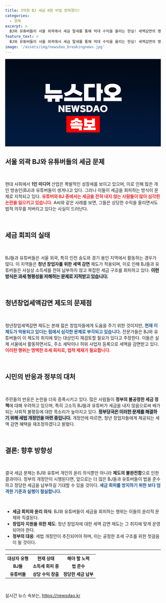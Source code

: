```yaml
---
title: 3억원 BJ 세금 0원 비밀 밝혀졌다!
categories:
  - 경제
excerpt: >
  BJ와 유튜버들이 서울 외곽에서 세금 탈세를 통해 억대 수익을 올리는 현실! 세액감면의 명분과 실상이 논란이 되고 있으며, 정부는 개정안을 마련 중입니다.
feature_text: >
  BJ와 유튜버들이 서울 외곽에서 세금 탈세를 통해 억대 수익을 올리는 현실! 세액감면의 명분과 실상이 논란이 되고 있으며, 정부는 개정안을 마련 중입니다.
image: '/assets/img/newsdao_breakingnews.jpg'
---
```


<p><img src="/assets/img/newsdao_breakingnews.jpg" alt="ranknews 속보" /></p>

<h2 data-ke-size="size26">서울 외곽 BJ와 유튜버들의 세금 문제</h2>

<p data-ke-size="size16">&nbsp;</p>

<p>현대 사회에서 <b>1인 미디어</b> 산업은 폭발적인 성장세를 보이고 있으며, 이로 인해 많은 개인 방송인(BJ)과 유튜버들이 생겨나고 있다. 그러나 이들이 세금을 회피하는 방식이 문제로 지적되고 있다. <b><span style="color: #ee2323;">유튜버와 BJ 중에서는 세금을 전혀 내지 않는 사람들이 많아 심각한 논란을 일으키고 있습니다.</span></b> A씨와 같은 사례를 보면, 그들은 상당한 수익을 올리면서도 법적 의무를 저버리고 있다는 사실이 드러난다. </p>

<p data-ke-size="size16">&nbsp;</p>

<h2 data-ke-size="size26">세금 회피의 실태</h2>

<p data-ke-size="size16">&nbsp;</p>

<p>BJ들과 유튜버들은 서울 외곽, 특히 인천 송도와 경기 용인 지역에서 활동하는 경우가 많다. 이 지역들은 <b>청년 창업자를 위한 세액 감면</b> 제도가 적용되며, 이로 인해 BJ들과 유튜버들은 사실상 소득세를 전혀 납부하지 않고 복잡한 세금 구조를 회피하고 있다. <b><span style="background-color: #21538527;">이런 방식은 과세 형평성을 저해하는 문제로 지적받고 있습니다.</span></b> </p>

<p data-ke-size="size16">&nbsp;</p>

<h2 data-ke-size="size26">청년창업세액감면 제도의 문제점</h2>

<p data-ke-size="size16">&nbsp;</p>

<p>청년창업세액감면 제도는 본래 젊은 창업자들에게 도움을 주기 위한 것이지만, <b><span style="color: #1a5490;">현재 이 제도가 악용되고 있다는 점에서 심각한 문제로 부각되고 있습니다.</span></b> 전문가들은 BJ와 유튜버들이 이 제도의 취지에 맞는 대상인지 재검토할 필요가 있다고 주장한다. 이들은 실제 서울에서 활동하면서도, 주소 세탁이나 허위 사업자 등록으로 세액을 감면받고 있다. <b><span style="color: #ee2323;">이러한 행위는 명백한 조세 회피로, 법적 제재가 필요합니다.</span></b></p>

<p data-ke-size="size16">&nbsp;</p>

<h2 data-ke-size="size26">시민의 반응과 정부의 대처</h2>

<p data-ke-size="size16">&nbsp;</p>

<p>주민들의 반응은 논란을 더욱 증폭시키고 있다. 많은 사람들이 <b>정부의 불공정한 세금 정책</b>에 대해 우려하고 있으며, 특히 고소득 BJ들과 유튜버가 세금을 내지 않음으로써 배가 되는 사회적 불평등에 대한 목소리가 높아지고 있다. <b><span style="background-color: #21538527;">정부당국은 이러한 문제를 해결하기 위해 세법 개정안을 마련 중입니다.</span></b> 개정안에 따르면, 청년 창업자들에게 제공되는 세액 감면 혜택을 재조정하겠다고 밝혔다.</p>

<p data-ke-size="size16">&nbsp;</p>

<h2 data-ke-size="size26">결론: 향후 방향성</h2>

<p data-ke-size="size16">&nbsp;</p>

<p>결국 세금 문제는 BJ와 유튜버 개인의 윤리 의식뿐만 아니라 <b>제도의 불완전함</b>으로 인한 결과이다. 정부의 개정안이 시행된다면, 앞으로는 더 많은 BJ들과 유튜버들이 법을 준수하고 정당한 세금을 납부하길 기대할 수 있을 것이다. <b><span style="color: #1a5490;">세금 회피를 방지하기 위한 보다 엄격한 기준과 실행이 절실합니다.</span></b> </p>

<p data-ke-size="size16">&nbsp;</p>

<ul>
    <li><b>세금 회피와 윤리 의식</b>: BJ와 유튜버들이 세금을 회피하는 행위는 이들의 윤리적 문제와 직결된다.</li>
    <li><b>창업자 지원을 위한 제도</b>: 청년 창업자에 대한 세액 감면 제도는 그 취지에 맞게 운영되어야 한다.</li>
    <li><b>정부의 대응</b>: 세법 개정안이 추진되어야 하며, 이는 공정한 조세 구조를 위한 첫걸음이 될 것이다.</li>
</ul>

<hr />

<table>
    <tr>
        <td style="text-align: center; height: 17px;"><b>대상자 유형</b></td>
        <td style="text-align: center; height: 17px;"><b>현재 상태</b></td>
        <td style="text-align: center; height: 17px;"><b>해야 할 노력</b></td>
    </tr>
    <tr>
        <td style="text-align: center; height: 17px;"><b>BJ들</b></td>
        <td style="text-align: center; height: 17px;"><b>소득세 회피 중</b></td>
        <td style="text-align: center; height: 17px;"><b>법 준수</b></td>
    </tr>
    <tr>
        <td style="text-align: center; height: 17px;"><b>유튜버들</b></td>
        <td style="text-align: center; height: 17px;"><b>상당 수익 창출</b></td>
        <td style="text-align: center; height: 17px;"><b>정당한 세금 납부</b></td>
    </tr>
</table>

<p data-ke-size="size16">&nbsp;</p>
실시간 뉴스 속보는, <a href="https://newsdao.kr" rel="dofollow">https://newsdao.kr</a>


